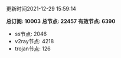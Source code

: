 更新时间2021-12-29 15:59:14

**总订阅: 10003**
**总节点: 22457**
**有效节点: 6390**
- ss节点: 2046
- v2ray节点: 4218
- trojan节点: 126
